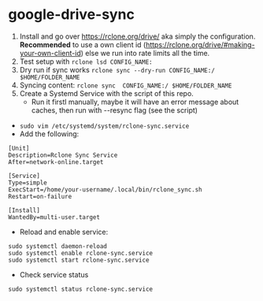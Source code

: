 # google-drive-sync

1. Install and go over https://rclone.org/drive/ aka simply the configuration. **Recommended** to use a own client id (https://rclone.org/drive/#making-your-own-client-id) else we run into rate limits all the time. 
2. Test setup with `rclone lsd CONFIG_NAME:`
3. Dry run if sync works `rclone sync --dry-run CONFIG_NAME:/ $HOME/FOLDER_NAME`
4. Syncing content: `rclone sync  CONFIG_NAME:/ $HOME/FOLDER_NAME`
5. Create a Systemd Service with the script of this repo.
   - Run it firstl manually, maybe it will have an error message about caches, then run with --resync flag (see the script)

- `sudo vim /etc/systemd/system/rclone-sync.service`
- Add the following:

```
[Unit]
Description=Rclone Sync Service
After=network-online.target

[Service]
Type=simple
ExecStart=/home/your-username/.local/bin/rclone_sync.sh
Restart=on-failure

[Install]
WantedBy=multi-user.target
```

- Reload and enable service:

```
sudo systemctl daemon-reload
sudo systemctl enable rclone-sync.service
sudo systemctl start rclone-sync.service
```

- Check service status

```
sudo systemctl status rclone-sync.service
```
